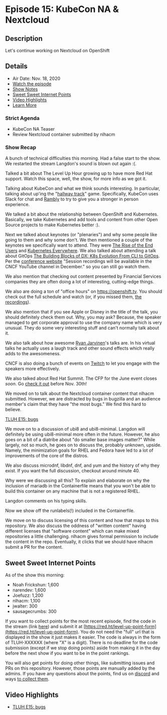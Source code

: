 # Episode 15: KubeCon NA & Nextcloud

## Description

Let's continue working on Nextcloud on OpenShift

## Details

* Air Date: Nov. 18, 2020
* [Watch the episode](https://youtu.be/QhXOfoWNHv4)
* [Show Notes](#show-notes)
* [Sweet Sweet Internet Points](#sweet-sweet-internet-points)
* [Video Highlights](#video-highlights)
* [Learn More](https://red.ht/leveluphour)

### Strict Agenda

* KubeCon NA Teaser
* Review Nextcloud container submitted by nlhacm

### Show Recap

A bunch of technical difficulties this morning.
Had a false start to the show.
We restarted the stream
Langdon's sound is blown out again :(.

Talked a bit about The Level Up Hour growing up to have more Red Hat support.
Watch this space, well, the show, for more info as we got it.

Talking about KubeCon and what we think sounds interesting.
In particular, talking about up'ing the "[hallway track](https://blogs.vmware.com/opensource/2018/05/15/hallway-track-open-source-conferences/)" game.
Specifically, KubeCon uses Slack for chat and [Rambly](https://rambly.app) to try to give you a stronger in person experience.

We talked a bit about the relationship between OpenShift and Kubernetes.
Basically, we take Kubernetes and add tools and content from other Open Source projects to make Kubernetes better :).

Next we talked about keynotes (or "plenaries") and why some people like going to them and why some don't.
We then mentioned a couple of the keynotes we specifically want to attend.
They were [The Rise of the End Users](https://kccncna20.sched.com/event/ep4i/sponsored-keynote-the-rise-of-the-end-users-diane-mueller-community-development-red-hat) and [Kubernetes Everywhere](https://kccncna20.sched.com/event/ep4z/sponsored-keynote-kubernetes-everywhere-briana-frank-director-of-product-ibm-cloud?iframe=no).
We also talked about attending a talk about GitOps [The Building Blocks of DX: K8s Evolution From CLI to GitOps](https://kccncna20.sched.com/event/ek9l/the-building-blocks-of-dx-k8s-evolution-from-cli-to-gitops-katie-gamanji-cloud-native-computing-foundation?iframe=no). Per the [conference website](https://events.linuxfoundation.org/kubecon-cloudnativecon-north-america/program/schedule/) "Session recordings will be available in the CNCF YouTube channel in December." so you can still go watch them.

We also mention that checking out content presented by Financial Services companies they are often doing a lot of interesting, cutting-edge things.

We also are doing a ton of "office hours" on <https://openshift.tv>.
You should check out the full schedule and watch (or, if you missed them, [the recordings](https://www.youtube.com/watch?v=XYEdvE7-5TM&list=PLaR6Rq6Z4IqcigbU0M2P3si8Yf-qr0FuS)).

We also mention that if you see Apple or Disney in the title of the talk, you should definitely check them out.
Why, you may ask?
Because, the speaker managed to get corporate approval to use the company name which is very unusual.
They do some very interesting stuff and can't normally talk about it.

We also talk about how awesome [Ryan Jarvinen](https://twitter.com/ryanj)'s talks are.
In his virtual talks he actually uses a laugh track and other sound effects which really adds to the awesomeness.

CNCF is also doing a bunch of events on [Twitch](https://twitch.tv) to let you engage with the speakers more effectively.

We also talked about Red Hat Summit.
The CFP for the June event closes *soon*.
Go [check it out](https://reg.summit.redhat.com/flow/redhat/sum21/rhcfp/login) before Nov. 30th!

We moved on to talk about the Nextcloud container content that nlhacm submitted.
However, we are distracted by bugs in bugzilla and an audience member's claim that they have "the most bugs."
We find this hard to believe.

[TLUH E15: bugs](https://clips.twitch.tv/FreezingTubularChimpanzeeDxCat)

We move on to a discussion of ubi8 and ubi8-minimal.
Langdon will definitely be using ubi8-minimal more often in the future.
However, he also goes on a bit of a diatribe about "do smaller base images matter?"
While largely, not so much, he goes on to discuss the, probably unknown, upside.
Namely, the minimization goals for RHEL and Fedora have led to a lot of improvements of the core of the distros.

We also discuss microdnf, libdnf, dnf, and yum and the history of why they exist.
If you want the full discussion, checkout around minute 40.

Why were we discussing all this?
To explain and elaborate on why the inclusion of mariadb in the Containerfile means that you won't be able to build this container on any machine that is not a registered RHEL.

Langdon comments on his typing skills.

Now we show off the runlabels(!) included in the Containerfile.

We move on to discuss licensing of this content and how that maps to this repository.
We also discuss the oddness of "written content" having different licenses that "software content" which can make mixed repositories a little challenging.
nlhacm gives formal permission to include the content in the repo.
Eventually, it clicks that we should have nlhacm submit a PR for the content.

## Sweet Sweet Internet Points

As of the show this morning:

* Noah Frickshun: 1,600
* narendev: 1,600
* Joefuzz: 1,200
* nlhacm: 1,100
* jwalter: 300
* sausagecrumbs: 300


If you want to collect points for the most recent episode, find the code in the stream (link [here](#details)) and submit it at [https://red.ht/level-up-point-form](https://red.ht/level-up-point-form).
You do not need the "full" url that is displayed in the show it just makes it easier.
The code is always in the form of TLUH-XXXXXX (where "X" is a digit).
There is no deadline for the code submission (except if we stop doing points) aside from making it in the day before the next show if you want to be in the point rankings.

You will also get points for doing other things, like submitting issues and PRs on this repository.
However, those points are manually added by the admins.
If you have any questions about the points, find us on [discord](https://discord.gg/5VMVGJt) and ways [to collect them](../activities.md).

## Video Highlights

* [TLUH E15: bugs](https://clips.twitch.tv/FreezingTubularChimpanzeeDxCat)
